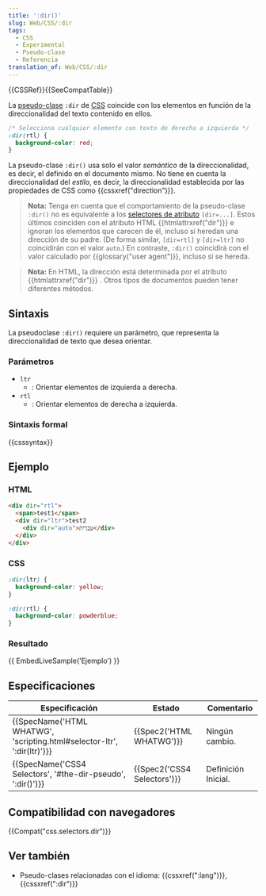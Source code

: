 ```yaml
---
title: ':dir()'
slug: Web/CSS/:dir
tags:
  - CSS
  - Experimental
  - Pseudo-clase
  - Referencia
translation_of: Web/CSS/:dir
---
```

{{CSSRef}}{{SeeCompatTable}}

La [pseudo-clase](/es/docs/Web/CSS/Pseudo-classes) `:dir` de [CSS](/es/docs/Web/CSS) coincide con los elementos en función de la direccionalidad del texto contenido en ellos.

```css
/* Selecciona cualquier elemento con texto de derecha a izquierda */
:dir(rtl) {
  background-color: red;
}
```

La pseudo-clase `:dir()` usa solo el valor _semántico_ de la direccionalidad, es decir, el definido en el documento mismo. No tiene en cuenta la direccionalidad del _estilo_, es decir, la direccionalidad establecida por las propiedades de CSS como {{cssxref("direction")}}.

> **Nota:** Tenga en cuenta que el comportamiento de la pseudo-clase `:dir()` no es equivalente a los [selectores de atributo](/es/docs/Web/CSS/Attribute_selectors) `[dir=...]`. Estos últimos coinciden con el atributo HTML {{htmlattrxref("dir")}} e ignoran los elementos que carecen de él, incluso si heredan una dirección de su padre. (De forma similar, `[dir=rtl]` y `[dir=ltr]` no coincidirán con el valor `auto`.) En contraste, `:dir()` coincidirá con el valor calculado por {{glossary("user agent")}}, incluso si se hereda.

> **Nota:** En HTML, la dirección está determinada por el atributo {{htmlattrxref("dir")}} . Otros tipos de documentos pueden tener diferentes métodos.

## Sintaxis

La pseudoclase `:dir()` requiere un parámetro, que representa la direccionalidad de texto que desea orientar.

### Parámetros

- `ltr`
  - : Orientar elementos de izquierda a derecha.
- `rtl`
  - : Orientar elementos de derecha a izquierda.

### Sintaxis formal

{{csssyntax}}

## Ejemplo

### HTML

```html
<div dir="rtl">
  <span>test1</span>
  <div dir="ltr">test2
    <div dir="auto">עִבְרִית</div>
  </div>
</div>
```

### CSS

```css
:dir(ltr) {
  background-color: yellow;
}

:dir(rtl) {
  background-color: powderblue;
}
```

### Resultado

{{ EmbedLiveSample('Ejemplo') }}

## Especificaciones

| Especificación                                                                                   | Estado                               | Comentario          |
| ------------------------------------------------------------------------------------------------ | ------------------------------------ | ------------------- |
| {{SpecName('HTML WHATWG', 'scripting.html#selector-ltr', ':dir(ltr)')}} | {{Spec2('HTML WHATWG')}}     | Ningún cambio.      |
| {{SpecName('CSS4 Selectors', '#the-dir-pseudo', ':dir()')}}                 | {{Spec2('CSS4 Selectors')}} | Definición Inicial. |

## Compatibilidad con navegadores

{{Compat("css.selectors.dir")}}

## Ver también

- Pseudo-clases relacionadas con el idioma: {{cssxref(":lang")}}, {{cssxref(":dir")}}
